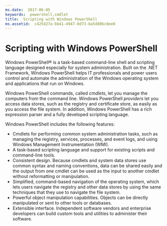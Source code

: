 ```yaml
---
ms.date:  2017-06-05
keywords:  powershell,cmdlet
title:  Scripting with Windows PowerShell
ms.assetid:  c425d27a-bb41-4947-8d73-ba5480bc8ee0
---
```


# Scripting with Windows PowerShell

Windows PowerShell® is a task-based command-line shell and scripting language designed especially for system administration. Built on the .NET Framework, Windows PowerShell helps IT professionals and power users control and automate the administration of the Windows operating system and applications that run on Windows.

Windows PowerShell commands, called *cmdlets*, let you manage the computers from the command line. Windows PowerShell *providers* let you access data stores, such as the registry and certificate store, as easily as you access the file system. In addition, Windows PowerShell has a rich expression parser and a fully developed scripting language.

Windows PowerShell includes the following features:

- Cmdlets for performing common system administration tasks, such as managing the registry, services, processes, and event logs, and using Windows Management Instrumentation (WMI).
- A task-based scripting language and support for existing scripts and command-line tools.
- Consistent design. Because cmdlets and system data stores use common syntax and naming conventions, data can be shared easily and the output from one cmdlet can be used as the input to another cmdlet without reformatting or manipulation.
- Simplified, command-based navigation of the operating system, which lets users navigate the registry and other data stores by using the same techniques that they use to navigate the file system.
- Powerful object manipulation capabilities. Objects can be directly manipulated or sent to other tools or databases.
- Extensible interface. Independent software vendors and enterprise developers can build custom tools and utilities to administer their software.


